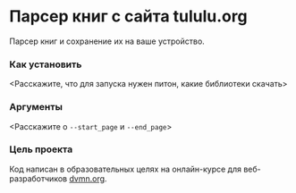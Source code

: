 # Парсер книг с сайта tululu.org

Парсер книг и сохранение их на ваше устройство.

### Как установить

<Расскажите, что для запуска нужен питон, какие библиотеки скачать>

### Аргументы

<Расскажите о `--start_page` и `--end_page`>

### Цель проекта

Код написан в образовательных целях на онлайн-курсе для веб-разработчиков [dvmn.org](https://dvmn.org/).
